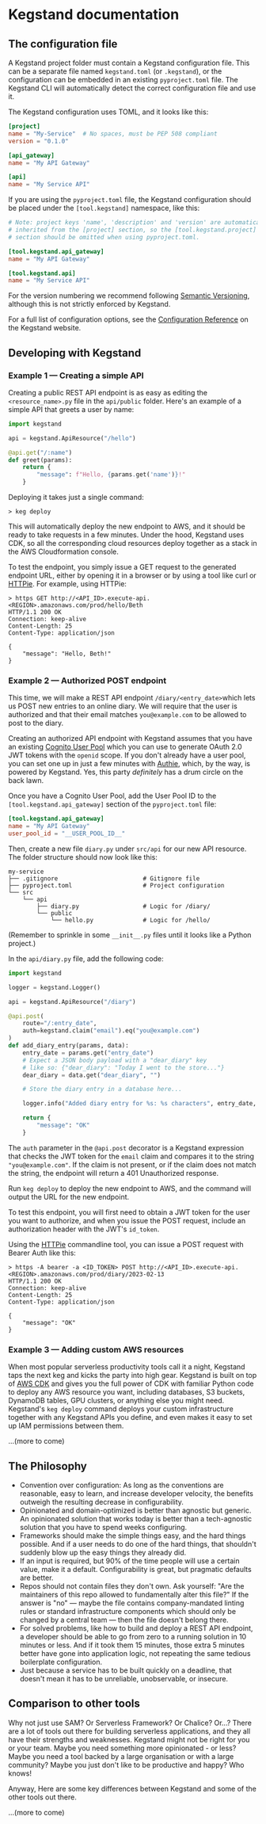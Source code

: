 <!-- markdownlint-disable line-length -->

# Kegstand documentation

## The configuration file

A Kegstand project folder must contain a Kegstand configuration file. This can be a separate file named `kegstand.toml` (or `.kegstand`), or the configuration can be embedded in an existing `pyproject.toml` file. The Kegstand CLI will automatically detect the correct configuration file and use it.

The Kegstand configuration uses TOML, and it looks like this:

```toml
[project]
name = "My-Service"  # No spaces, must be PEP 508 compliant
version = "0.1.0"

[api_gateway]
name = "My API Gateway"

[api]
name = "My Service API"
```

If you are using the `pyproject.toml` file, the Kegstand configuration should be placed under the `[tool.kegstand]` namespace, like this:

```toml
# Note: project keys 'name', 'description' and 'version' are automatically
# inherited from the [project] section, so the [tool.kegstand.project]
# section should be omitted when using pyproject.toml.

[tool.kegstand.api_gateway]
name = "My API Gateway"

[tool.kegstand.api]
name = "My Service API"
```

For the version numbering we recommend following [Semantic Versioning](https://semver.org/), although this is not strictly enforced by Kegstand.

For a full list of configuration options, see the [Configuration Reference](https://kegstand.dev/docs/configuration-reference) on the Kegstand website.<!-- markdown-link-check-disable-line -->

## Developing with Kegstand

### Example 1 &mdash; Creating a simple API

Creating a public REST API endpoint is as easy as editing the `<resource_name>.py` file in the `api/public` folder. Here's an example of a simple API that greets a user by name:

```python
import kegstand

api = kegstand.ApiResource("/hello")

@api.get("/:name")
def greet(params):
    return {
        "message": f"Hello, {params.get('name')}!"
    }
```

Deploying it takes just a single command:

```shell
> keg deploy
```

This will automatically deploy the new endpoint to AWS, and it should be ready to take requests in a few minutes. Under the hood, Kegstand uses CDK, so all the corresponding cloud resources deploy together as a stack in the AWS Cloudformation console.

To test the endpoint, you simply issue a GET request to the generated endpoint URL, either by opening it in a browser or by using a tool like curl or [HTTPie](https://httpie.org/). For example, using HTTPie:

```shell
> https GET http://<API_ID>.execute-api.<REGION>.amazonaws.com/prod/hello/Beth
HTTP/1.1 200 OK
Connection: keep-alive
Content-Length: 25
Content-Type: application/json

{
    "message": "Hello, Beth!"
}
```

### Example 2 &mdash; Authorized POST endpoint

This time, we will make a REST API endpoint `/diary/<entry_date>`which lets us POST new entries to an online diary. We will require that the user is authorized and that their email matches `you@example.com` to be allowed to post to the diary.

Creating an authorized API endpoint with Kegstand assumes that you have an existing [Cognito User Pool](https://docs.aws.amazon.com/cognito/latest/developerguide/cognito-user-identity-pools.html) which you can use to generate OAuth 2.0 JWT tokens with the `openid` scope. If you don't already have a user pool, you can set one up in just a few minutes with [Authie](https://github.com/JensRoland/authie), which, by the way, is powered by Kegstand. Yes, this party _definitely_ has a drum circle on the back lawn.<!-- markdown-link-check-disable-line -->

Once you have a Cognito User Pool, add the User Pool ID to the `[tool.kegstand.api_gateway]` section of the `pyproject.toml` file:

```toml
[tool.kegstand.api_gateway]
name = "My API Gateway"
user_pool_id = "__USER_POOL_ID__"
```

Then, create a new file `diary.py` under `src/api` for our new API resource. The folder structure should now look like this:

```shell
my-service
├── .gitignore                        # Gitignore file
├── pyproject.toml                    # Project configuration
└── src
    └── api
        ├── diary.py                  # Logic for /diary/
        └── public
            └── hello.py              # Logic for /hello/
```

(Remember to sprinkle in some `__init__.py` files until it looks like a Python project.)

In the `api/diary.py` file, add the following code:

```python
import kegstand

logger = kegstand.Logger()

api = kegstand.ApiResource("/diary")

@api.post(
    route="/:entry_date",
    auth=kegstand.claim("email").eq("you@example.com")
)
def add_diary_entry(params, data):
    entry_date = params.get("entry_date")
    # Expect a JSON body payload with a "dear_diary" key
    # like so: {"dear_diary": "Today I went to the store..."}
    dear_diary = data.get("dear_diary", "")

    # Store the diary entry in a database here...

    logger.info("Added diary entry for %s: %s characters", entry_date, len(dear_diary))

    return {
        "message": "OK"
    }
```

The `auth` parameter in the `@api.post` decorator is a Kegstand expression that checks the JWT token for the `email` claim and compares it to the string `"you@example.com"`. If the claim is not present, or if the claim does not match the string, the endpoint will return a 401 Unauthorized response.

Run `keg deploy` to deploy the new endpoint to AWS, and the command will output the URL for the new endpoint.

To test this endpoint, you will first need to obtain a JWT token for the user you want to authorize, and when you issue the POST request, include an authorization header with the JWT's `id_token`.

Using the [HTTPie](https://httpie.org/) commandline tool, you can issue a POST request with Bearer Auth like this:

```shell
> https -A bearer -a <ID_TOKEN> POST http://<API_ID>.execute-api.<REGION>.amazonaws.com/prod/diary/2023-02-13
HTTP/1.1 200 OK
Connection: keep-alive
Content-Length: 25
Content-Type: application/json

{
    "message": "OK"
}
```

### Example 3 &mdash; Adding custom AWS resources

When most popular serverless productivity tools call it a night, Kegstand taps the next keg and kicks the party into high gear. Kegstand is built on top of [AWS CDK](https://aws.amazon.com/cdk/) and gives you the full power of CDK with familiar Python code to deploy any AWS resource you want, including databases, S3 buckets, DynamoDB tables, GPU clusters, or anything else you might need. Kegstand's `keg deploy` command deploys your custom infrastructure together with any Kegstand APIs you define, and even makes it easy to set up IAM permissions between them.

...(more to come)

## The Philosophy

- Convention over configuration: As long as the conventions are reasonable, easy to learn, and increase developer velocity, the benefits outweigh the resulting decrease in configurability.
- Opinionated and domain-optimized is better than agnostic but generic. An opinionated solution that works today is better than a tech-agnostic solution that you have to spend weeks configuring.
- Frameworks should make the simple things easy, and the hard things possible. And if a user needs to do one of the hard things, that shouldn't suddenly blow up the easy things they already did.
- If an input is required, but 90% of the time people will use a certain value, make it a default. Configurability is great, but pragmatic defaults are better.
- Repos should not contain files they don't own. Ask yourself: "Are the maintainers of this repo allowed to fundamentally alter this file?" If the answer is "no" &mdash; maybe the file contains company-mandated linting rules or standard infrastructure components which should only be changed by a central team &mdash; then the file doesn't belong there.
- For solved problems, like how to build and deploy a REST API endpoint, a developer should be able to go from zero to a running solution in 10 minutes or less. And if it took them 15 minutes, those extra 5 minutes better have gone into application logic, not repeating the same tedious boilerplate configuration.
- Just because a service has to be built quickly on a deadline, that doesn't mean it has to be unreliable, unobservable, or insecure.

## Comparison to other tools

Why not just use SAM? Or Serverless Framework? Or Chalice? Or...? There are a lot of tools out there for building serverless applications, and they all have their strengths and weaknesses. Kegstand might not be right for you or your team. Maybe you need something more opinionated - or less? Maybe you need a tool backed by a large organisation or with a large community? Maybe you just don't like to be productive and happy? Who knows!

Anyway, Here are some key differences between Kegstand and some of the other tools out there.

...(more to come)
